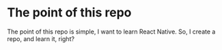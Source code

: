 # The point of this repo

The point of this repo is simple, I want to learn React Native.
So, I create a repo, and learn it, right?
